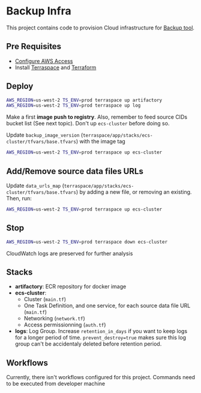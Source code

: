 # Backup Infra

This project contains code to provision Cloud infrastructure for [Backup tool](https://github.com/web3-storage/backup). 

## Pre Requisites

- [Configure AWS Access](https://docs.aws.amazon.com/cli/latest/userguide/cli-configure-quickstart.html)
- Install [Terraspace](https://terraspace.cloud/docs/install/) and [Terraform](https://developer.hashicorp.com/terraform/tutorials/aws-get-started/install-cli)

## Deploy

``` sh
AWS_REGION=us-west-2 TS_ENV=prod terraspace up artifactory
AWS_REGION=us-west-2 TS_ENV=prod terraspace up log
```

Make a first **image push to registry**. Also, remember to feed source CIDs bucket list (See next topic). Don't up `ecs-cluster` before doing so.

Update `backup_image_version` (`terraspace/app/stacks/ecs-cluster/tfvars/base.tfvars`) with the image tag

``` sh
AWS_REGION=us-west-2 TS_ENV=prod terraspace up ecs-cluster
```

## Add/Remove source data files URLs

Update `data_urls_map` (`terraspace/app/stacks/ecs-cluster/tfvars/base.tfvars`) by adding a new file, or removing an existing. Then, run:

``` sh
AWS_REGION=us-west-2 TS_ENV=prod terraspace up ecs-cluster
```

## Stop

``` sh
AWS_REGION=us-west-2 TS_ENV=prod terraspace down ecs-cluster
```

CloudWatch logs are preserved for further analysis

## Stacks

- **artifactory**: ECR repository for docker image
- **ecs-cluster**: 
    - Cluster (`main.tf`)
    - One Task Definition, and one service, for each source data file URL (`main.tf`)
    - Networking (`network.tf`)
    - Access permissionning (`auth.tf`)
- **logs**: Log Group. Increase `retention_in_days` if you want to keep logs for a longer period of time. `prevent_destroy=true` makes sure this log group can't be accidentaly deleted before retention period. 

## Workflows

Currently, there isn't workflows configured for this project. Commands need to be executed from developer machine
